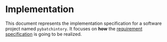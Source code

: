 # Implementation

This document represents the implementation specification for a software project named `pybatchintory`. It focuses on **how** the [requirement specification](requirements.md) is going to be realized.
